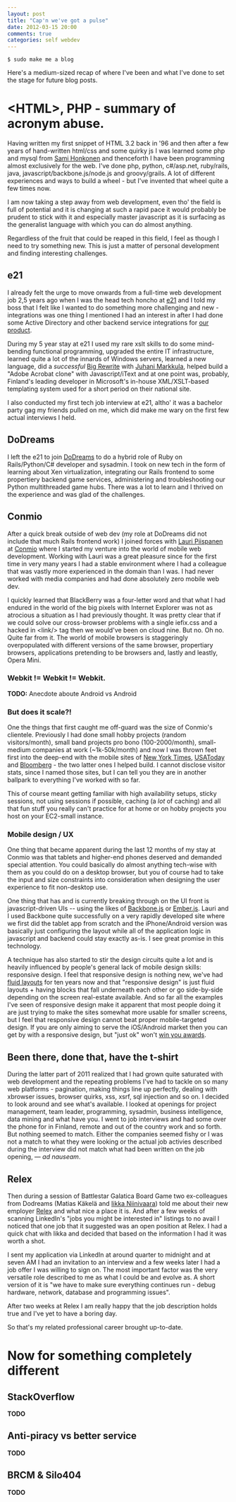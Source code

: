 ```yaml
---
layout: post
title: "Cap'n we've got a pulse"
date: 2012-03-15 20:00
comments: true
categories: self webdev
---
```

```
$ sudo make me a blog
```
Here's a medium-sized recap of where I've been and what I've done to set the stage for future blog posts.


# &lt;HTML>, PHP - summary of acronym abuse.

Having written my first snippet of HTML 3.2 back in '96 and then after a few years of hand-written html/css and some quirky js I was learned some php and mysql from [Sami Honkonen](http://www.samihonkonen.fi/) and thenceforth I have been programming almost exclusively for the web. I've done php, python, c#/asp.net, ruby/rails, java, javascript/backbone.js/node.js and groovy/grails. A lot of different experiences and ways to build a wheel - but I've invented that wheel quite a few times now.

I am now taking a step away from web development, even tho' the field is full of potential and it is changing at such a rapid pace it would probably be prudent to stick with it and especially master javascript as it is surfacing as the generalist language with which you can do almost anything.

Regardless of the fruit that could be reaped in this field, I feel as though I need to try something new. This is just a matter of personal development and finding interesting challenges.

## e21

I already felt the urge to move onwards from a full-time web development job 2,5 years ago when I was the head tech honcho at [e21](http://e21.fi/) and I told my boss that I felt like I wanted to do something more challenging and new - integrations was one thing I mentioned I had an interest in after I had done some Active Directory and other backend service integrations for [our product](http://www.solubs.fi/). 

During my 5 year stay at e21 I used my rare xslt skills to do some mind-bending functional programming, upgraded the entire IT infrastructure, learned quite a lot of the innards of Windows servers, learned a new language, did a *successful* [Big Rewrite](http://www.joelonsoftware.com/articles/fog0000000069.html) with [Juhani Markkula](http://jums.fi/), helped build a "Adobe Acrobat clone" with Javascript/iText and at one point was, probably, Finland's leading developer in Microsoft's in-house XML/XSLT-based templating system used for a short period on their national site.

I also conducted my first tech job interview at e21, altho' it was a bachelor party gag my friends pulled on me, which did make me wary on the first few actual interviews I held.


## DoDreams

I left the e21 to join [DoDreams](http://www.dodreams.com/) to do a hybrid role of Ruby on Rails/Python/C# developer and sysadmin. I took on new tech in the form of learning about Xen virtualization, integrating our Rails frontend to some propertiery backend game services, administering and troubleshooting our Python multithreaded game hubs. There was a lot to learn and I thrived on the experience and was glad of the challenges.


## Conmio
After a quick break outside of web dev (my role at DoDreams did not include that much Rails frontend work) I joined forces with [Lauri Piispanen](http://www.sunky.org/) at [Conmio](http://www.conmio.com/) where I started my venture into the world of mobile web development. Working with Lauri was a great pleasure since for the first time in very many years I had a stable environment where I had a colleague that was vastly more experienced in the domain than I was. I had never worked with media companies and had done absolutely zero mobile web dev.

I quickly learned that BlackBerry was a four-letter word and that what I had endured in the world of the big pixels with Internet Explorer was not as atrocious a situation as I had previously thought. It was pretty clear that if we could solve our cross-browser problems with a single iefix.css and a hacked in &lt;link/> tag then we would've been on cloud nine. But no. Oh no. Quite far from it. The world of mobile browsers is staggeringly overpopulated with different versions of the same browser, propertiary browsers, applications pretending to be browsers and, lastly and leastly, Opera Mini.

### Webkit != Webkit != Webkit.
**TODO:** Anecdote aboute Android vs Android

### But does it scale?!

One the things that first caught me off-guard was the size of Conmio's clientele. Previously I had done small hobby projects (random visitors/month), small band projects pro bono (100-2000/month), small-medium companies at work (~1k-50k/month) and now I was thrown feet first into the deep-end with the mobile sites of [New York Times](http://m.nyt.com), [USAToday](http://m.usatoday.com) and [Bloomberg](http://mobile.bloomberg.com) - the two latter ones I helped build. I cannot disclose visitor stats, since I named those sites, but I can tell you they are in another ballpark to everything I've worked with so far.

This of course meant getting familiar with high availability setups, sticky sessions, not using sessions if possible, caching (a *lot* of caching) and all that fun stuff you really can't practice for at home or on hobby projects you host on your EC2-small instance.

### Mobile design / UX

One thing that became apparent during the last 12 months of my stay at Conmio was that tablets and higher-end phones deserved and demanded special attention. You could basically do almost anything tech-wise with them as you could do on a desktop browser, but you of course had to take the input and size constraints into consideration when designing the user experience to fit non-desktop use.

One thing that has and is currently breaking through on the UI front is javascript-driven UIs -- using the likes of [Backbone.js](http://backbonejs.com) or [Ember.js](http://emberjs.com). Lauri and I used Backbone quite successfully on a very rapidly developed site where we first did the tablet app from scratch and the iPhone/Android version was basically just configuring the layout while all of the application logic in javascript and backend could stay exactly as-is. I see great promise in this technology.

A technique has also started to stir the design circuits quite a lot and is heavily influenced by people's general lack of mobile design skills: responsive design. I feel that responsive design is nothing new, we've had [fluid layouts](http://forums.devarticles.com/programming-tools-11/what-is-a-fluid-layout-99.html) for ten years now and that "responsive design" is just fluid layouts + having blocks that fall underneath each other or go side-by-side depending on the screen real-estate available. And so far all the examples I've seen of responsive design make it apparent that most people doing it are just trying to make the sites somewhat more usable for smaller screens, but I feel that responsive design cannot beat proper mobile-targeted design. If you are only aiming to serve the iOS/Android market then you can get by with a responsive design, but "just ok" won't [win you awards](http://www.eppyawards.com/Content/Past_2011_Winners-28-.aspx).

## Been there, done that, have the t-shirt

During the latter part of 2011 realized that I had grown quite saturated with web development and the repeating problems I've had to tackle on so many web platforms - pagination, making things line up perfectly, dealing with xbrowser issues, browser quirks, xss, xsrf, sql injection and so on. I decided to look around and see what's available. I looked at openings for project management, team leader, programming, sysadmin, business intelligence, data mining and what have you. I went to job interviews and had some over the phone for in Finland, remote and out of the country work and so forth. But nothing seemed to match. Either the companies seemed fishy or I was not a match to what they were looking or the actual job activies described during the interview did not match what had been written on the job opening, &mdash; _ad nauseam_.

## Relex

Then during a session of Battlestar Galatica Board Game two ex-colleagues from Dodreams (Matias Käkelä and [Iikka Niinivaara](http://www.linkedin.com/in/niinivaara)) told me about their new employer [Relex](http://www.relex.fi/) and what nice a place it is. And after a few weeks of scanning LinkedIn's "jobs you might be interested in" listings to no avail I noticed that one job that it suggested was an open position at Relex. I had a quick chat with Iikka and decided that based on the information I had it was worth a shot.

I sent my application via LinkedIn at around quarter to midnight and at seven AM I had an invitation to an interview and a few weeks later I had a job offer I was willing to sign on. The most important factor was the very versatile role described to me as what I could be and evolve as. A short version of it is "we have to make sure everything continues run - debug hardware, network, database and programming issues".

After two weeks at Relex I am really happy that the job description holds true and I've yet to have a boring day.

So that's my related professional career brought up-to-date.


# Now for something completely different

## StackOverflow

**TODO**

## Anti-piracy vs better service

**TODO**

## BRCM & Silo404

**TODO**
















